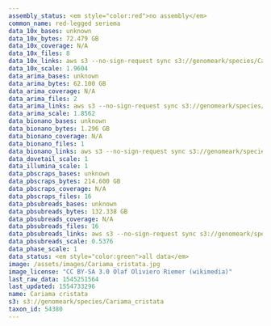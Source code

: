 ```yaml
---
assembly_status: <em style="color:red">no assembly</em>
common_name: red-legged seriema
data_10x_bases: unknown
data_10x_bytes: 72.479 GB
data_10x_coverage: N/A
data_10x_files: 8
data_10x_links: aws s3 --no-sign-request sync s3://genomeark/species/Cariama_cristata/bCarCri1/genomic_data/10x/ .<br>
data_10x_scale: 1.9604
data_arima_bases: unknown
data_arima_bytes: 62.100 GB
data_arima_coverage: N/A
data_arima_files: 2
data_arima_links: aws s3 --no-sign-request sync s3://genomeark/species/Cariama_cristata/bCarCri1/genomic_data/arima/ .<br>
data_arima_scale: 1.8562
data_bionano_bases: unknown
data_bionano_bytes: 1.296 GB
data_bionano_coverage: N/A
data_bionano_files: 1
data_bionano_links: aws s3 --no-sign-request sync s3://genomeark/species/Cariama_cristata/bCarCri1/genomic_data/bionano/ .<br>
data_dovetail_scale: 1
data_illumina_scale: 1
data_pbscraps_bases: unknown
data_pbscraps_bytes: 214.600 GB
data_pbscraps_coverage: N/A
data_pbscraps_files: 16
data_pbsubreads_bases: unknown
data_pbsubreads_bytes: 132.338 GB
data_pbsubreads_coverage: N/A
data_pbsubreads_files: 16
data_pbsubreads_links: aws s3 --no-sign-request sync s3://genomeark/species/Cariama_cristata/bCarCri1/genomic_data/pacbio/ . --exclude "*scraps.bam"<br>
data_pbsubreads_scale: 0.5376
data_phase_scale: 1
data_status: <em style="color:green">all data</em>
image: /assets/images/Cariama_cristata.jpg
image_license: "CC BY-SA 3.0 Olaf Oliviero Riemer (wikimedia)"
last_raw_data: 1545251564
last_updated: 1554733296
name: Cariama cristata
s3: s3://genomeark/species/Cariama_cristata
taxon_id: 54380
---
```

